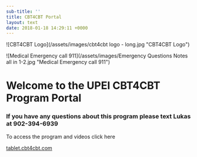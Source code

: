 ```yaml
---
sub-title: ''
title: CBT4CBT Portal
layout: text
date: 2018-01-18 14:29:11 +0000
---
```

![CBT4CBT Logo](/assets/images/cbt4cbt logo - long.jpg "CBT4CBT Logo")

![Medical Emergency call 911](/assets/images/Emergency Questions Notes all in 1-2.jpg "Medical Emergency call 911")

# Welcome to the UPEI CBT4CBT Program Portal

### If you have any questions about this program please text Lukas at 902-394-6939

To access the program and videos click here

[tablet.cbt4cbt.com](tablet.cbt4cbt.com "CBT4CBT Program and Videos")